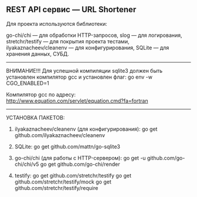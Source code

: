 REST API сервис — URL Shortener
-----------------------------------------------------------------------------------------
Для проекта используются библиотеки:

go-chi/chi              — для обработки HTTP-запросов,
slog                    — для логирования,
stretchr/testify        — для покрытия проекта тестами,
ilyakaznacheev/cleanenv — для конфигурирования,
SQLite                  — для хранения данных, СУБД.


-----------------------------------------------------------------------------------------
ВНИМАНИЕ!!!
Для успешной компиляции sqlite3 должен быть установлен компилятор gcc и установлен флаг:
go env -w CGO_ENABLED=1

Компилятор gcc по адресу:
http://www.equation.com/servlet/equation.cmd?fa=fortran


-----------------------------------------------------------------------------------------
УСТАНОВКА ПАКЕТОВ:
1. ilyakaznacheev/cleanenv (для конфигурирования):
go get github.com/ilyakaznacheev/cleanenv

2. SQLite:
go get github.com/mattn/go-sqlite3

3. go-chi/chi (для работы с HTTP-сервером):
go get -u github.com/go-chi/chi/v5
go get github.com/go-chi/render

4. testify:
go get github.com/stretchr/testify
go get github.com/stretchr/testify/mock
go get github.com/stretchr/testify/require

